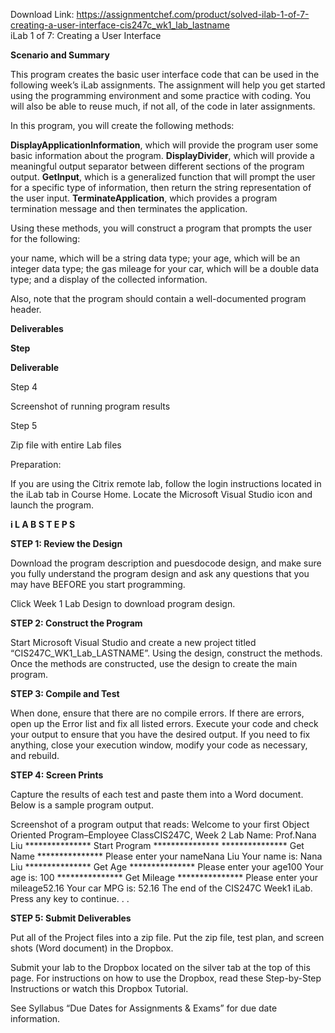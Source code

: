Download Link: https://assignmentchef.com/product/solved-ilab-1-of-7-creating-a-user-interface-cis247c_wk1_lab_lastname
<br>
iLab 1 of 7: Creating a User Interface<strong></strong>

<strong>Scenario and Summary</strong>

This program creates the basic user interface code that can be used in the following week’s iLab assignments. The assignment will help you get started using the programming environment and some practice with coding. You will also be able to reuse much, if not all, of the code in later assignments.

In this program, you will create the following methods:

<strong>DisplayApplicationInformation</strong>, which will provide the program user some basic information about the program. <strong>DisplayDivider</strong>, which will provide a meaningful output separator between different sections of the program output. <strong>GetInput</strong>, which is a generalized function that will prompt the user for a specific type of information, then return the string representation of the user input. <strong>TerminateApplication</strong>, which provides a program termination message and then terminates the application.

Using these methods, you will construct a program that prompts the user for the following:

your name, which will be a string data type; your age, which will be an integer data type; the gas mileage for your car, which will be a double data type; and  a display of the collected information.

Also, note that the program should contain a well-documented program header.

<strong>Deliverables</strong>




<strong>Step</strong>

<strong>Deliverable</strong>

Step 4

Screenshot of running program results

Step 5

Zip file with entire Lab files

Preparation:

If you are using the Citrix remote lab, follow the login instructions located in the iLab tab in Course Home. Locate the Microsoft Visual Studio icon and launch the program.

<strong>i L A B  S T E P S</strong>




<strong>STEP 1: Review the Design</strong>

Download the program description and puesdocode design, and make sure you fully understand the program design and ask any questions that you may have BEFORE you start programming.

Click Week 1 Lab Design to download program design.

<strong>STEP 2: Construct the Program</strong>

Start Microsoft Visual Studio and create a new project titled “CIS247C_WK1_Lab_LASTNAME”. Using the design, construct the methods. Once the methods are constructed, use the design to create the main program.

<strong>STEP 3: Compile and Test</strong>

When done, ensure that there are no compile errors. If there are errors, open up the Error list and fix all listed errors. Execute your code and check your output to ensure that you have the desired output. If you need to fix anything, close your execution window, modify your code as necessary, and rebuild.

<strong>STEP 4: Screen Prints</strong>

Capture the results of each test and paste them into a Word document. Below is a sample program output.

Screenshot of a program output that reads: Welcome to your first Object Oriented Program–Employee ClassCIS247C, Week 2 Lab Name: Prof.Nana Liu *************** Start Program *************** *************** Get Name *************** Please enter your nameNana Liu Your name is: Nana Liu *************** Get Age *************** Please enter your age100 Your age is: 100 *************** Get Mileage *************** Please enter your mileage52.16 Your car MPG is: 52.16 The end of the CIS247C Week1 iLab. Press any key to continue. . .

<strong>STEP 5: Submit Deliverables</strong>

Put all of the Project files into a zip file. Put the zip file, test plan, and screen shots (Word document) in the Dropbox.

Submit your lab to the Dropbox located on the silver tab at the top of this page. For instructions on how to use the Dropbox, read these Step-by-Step Instructions or watch this  Dropbox Tutorial.

See Syllabus “Due Dates for Assignments &amp; Exams” for due date information.